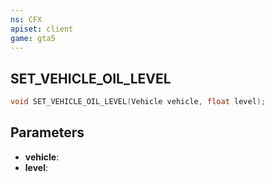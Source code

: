 ```yaml
---
ns: CFX
apiset: client
game: gta5
---
```

## SET_VEHICLE_OIL_LEVEL

```c
void SET_VEHICLE_OIL_LEVEL(Vehicle vehicle, float level);
```


## Parameters
* **vehicle**: 
* **level**: 

